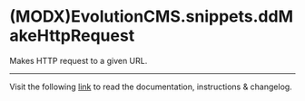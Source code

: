# (MODX)EvolutionCMS.snippets.ddMakeHttpRequest

Makes HTTP request to a given URL.


___
Visit the following [link](http://code.divandesign.biz/modx/ddmakehttprequest) to read the documentation, instructions & changelog.